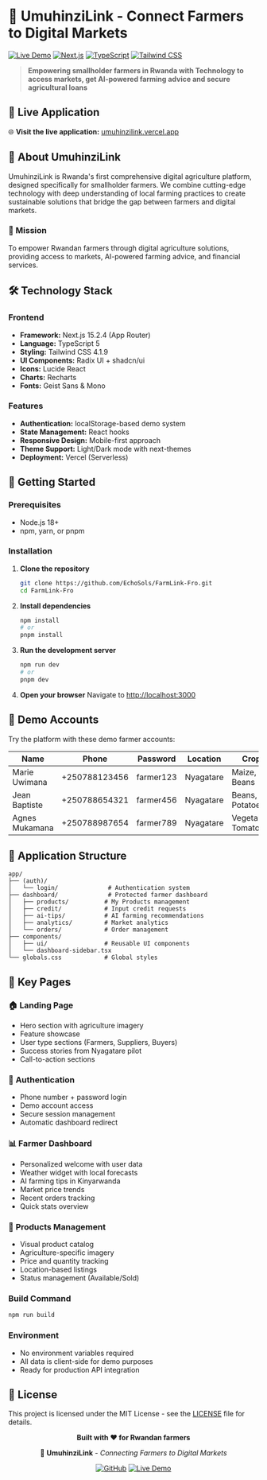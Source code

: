 # 🌱 UmuhinziLink - Connect Farmers to Digital Markets

[![Live Demo](https://img.shields.io/badge/Live%20Demo-umuhinzilink.vercel.app-green?style=for-the-badge&logo=vercel)](https://umuhinzilink.vercel.app)
[![Next.js](https://img.shields.io/badge/Next.js-15.2.4-black?style=for-the-badge&logo=next.js)](https://nextjs.org/)
[![TypeScript](https://img.shields.io/badge/TypeScript-5-blue?style=for-the-badge&logo=typescript)](https://www.typescriptlang.org/)
[![Tailwind CSS](https://img.shields.io/badge/Tailwind%20CSS-4.1.9-38B2AC?style=for-the-badge&logo=tailwind-css)](https://tailwindcss.com/)

> **Empowering smallholder farmers in Rwanda with Technology to access markets, get AI-powered farming advice and secure agricultural loans**

## 🚀 Live Application

🌐 **Visit the live application:** [umuhinzilink.vercel.app](https://umuhinzilink.vercel.app)

## 📖 About UmuhinziLink

UmuhinziLink is Rwanda's first comprehensive digital agriculture platform, designed specifically for smallholder farmers. We combine cutting-edge technology with deep understanding of local farming practices to create sustainable solutions that bridge the gap between farmers and digital markets.

### 🎯 Mission

To empower Rwandan farmers through digital agriculture solutions, providing access to markets, AI-powered farming advice, and financial services.

## 🛠️ Technology Stack

### **Frontend**

- **Framework:** Next.js 15.2.4 (App Router)
- **Language:** TypeScript 5
- **Styling:** Tailwind CSS 4.1.9
- **UI Components:** Radix UI + shadcn/ui
- **Icons:** Lucide React
- **Charts:** Recharts
- **Fonts:** Geist Sans & Mono

### **Features**

- **Authentication:** localStorage-based demo system
- **State Management:** React hooks
- **Responsive Design:** Mobile-first approach
- **Theme Support:** Light/Dark mode with next-themes
- **Deployment:** Vercel (Serverless)

## 🚀 Getting Started

### Prerequisites

- Node.js 18+
- npm, yarn, or pnpm

### Installation

1. **Clone the repository**

   ```bash
   git clone https://github.com/EchoSols/FarmLink-Fro.git
   cd FarmLink-Fro
   ```

2. **Install dependencies**

   ```bash
   npm install
   # or
   pnpm install
   ```

3. **Run the development server**

   ```bash
   npm run dev
   # or
   pnpm dev
   ```

4. **Open your browser**
   Navigate to [http://localhost:3000](http://localhost:3000)

## 👥 Demo Accounts

Try the platform with these demo farmer accounts:

| Name           | Phone         | Password  | Location  | Crops                |
| -------------- | ------------- | --------- | --------- | -------------------- |
| Marie Uwimana  | +250788123456 | farmer123 | Nyagatare | Maize, Beans         |
| Jean Baptiste  | +250788654321 | farmer456 | Nyagatare | Beans, Potatoes      |
| Agnes Mukamana | +250788987654 | farmer789 | Nyagatare | Vegetables, Tomatoes |

## 📱 Application Structure

```
app/
├── (auth)/
│   └── login/              # Authentication system
├── dashboard/              # Protected farmer dashboard
│   ├── products/          # My Products management
│   ├── credit/            # Input credit requests
│   ├── ai-tips/           # AI farming recommendations
│   ├── analytics/         # Market analytics
│   └── orders/            # Order management
├── components/
│   ├── ui/                # Reusable UI components
│   └── dashboard-sidebar.tsx
└── globals.css            # Global styles
```

## 🌟 Key Pages

### 🏠 **Landing Page**

- Hero section with agriculture imagery
- Feature showcase
- User type sections (Farmers, Suppliers, Buyers)
- Success stories from Nyagatare pilot
- Call-to-action sections

### 🚪 **Authentication**

- Phone number + password login
- Demo account access
- Secure session management
- Automatic dashboard redirect

### 📊 **Farmer Dashboard**

- Personalized welcome with user data
- Weather widget with local forecasts
- AI farming tips in Kinyarwanda
- Market price trends
- Recent orders tracking
- Quick stats overview

### 🌾 **Products Management**

- Visual product catalog
- Agriculture-specific imagery
- Price and quantity tracking
- Location-based listings
- Status management (Available/Sold)

### **Build Command**

```bash
npm run build
```

### **Environment**

- No environment variables required
- All data is client-side for demo purposes
- Ready for production API integration

## 📄 License

This project is licensed under the MIT License - see the [LICENSE](LICENSE) file for details.

<div align="center">

**Built with ❤️ for Rwandan farmers**

🌱 **UmuhinziLink** - _Connecting Farmers to Digital Markets_

[![GitHub](https://img.shields.io/badge/GitHub-EchoSols/FarmLink--Fro-black?style=flat&logo=github)](https://github.com/EchoSols/FarmLink-Fro)
[![Live Demo](https://img.shields.io/badge/Live%20Demo-umuhinzilink.vercel.app-green?style=flat&logo=vercel)](https://umuhinzilink.vercel.app)

</div>
